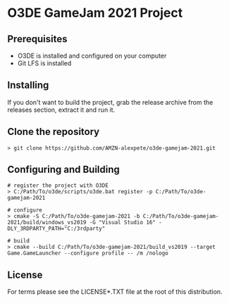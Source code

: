 # O3DE GameJam 2021 Project 


## Prerequisites

- O3DE is installed and configured on your computer
- Git LFS is installed

## Installing

If you don't want to build the project, grab the release archive from the releases section, extract it and run it.

## Clone the repository 

```shell
> git clone https://github.com/AMZN-alexpete/o3de-gamejam-2021.git
```

## Configuring and Building

```shell
# register the project with O3DE
> C:/Path/To/o3de/scripts/o3de.bat register -p C:/Path/To/o3de-gamejam-2021

# configure 
> cmake -S C:/Path/To/o3de-gamejam-2021 -b C:/Path/To/o3de-gamejam-2021/build/windows_vs2019 -G "Visual Studio 16" -DLY_3RDPARTY_PATH="C:/3rdparty"

# build 
> cmake --build C:/Path/To/o3de-gamejam-2021/build_vs2019 --target Game.GameLauncher --configure profile -- /m /nologo 
```


## License

For terms please see the LICENSE*.TXT file at the root of this distribution.

